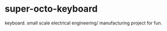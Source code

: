 # super-octo-keyboard
keyboard.  small scale electrical engineering/ manufacturing project for fun.
